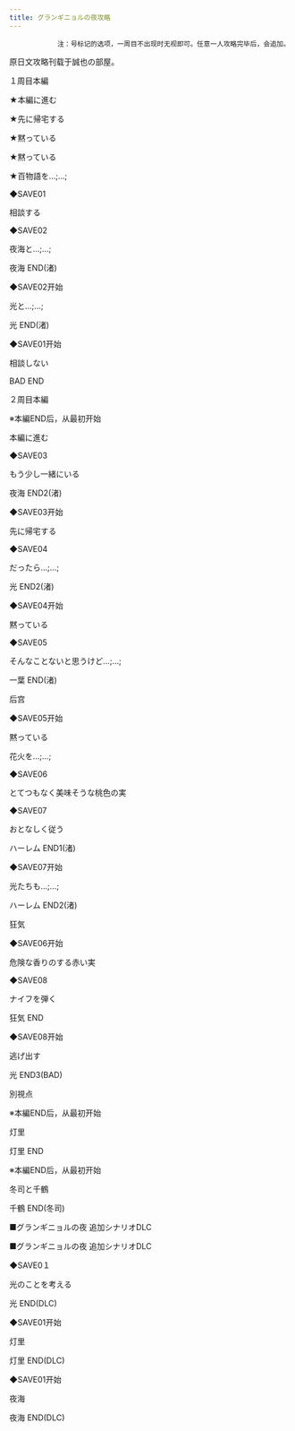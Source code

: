 ```yaml
---
title: グランギニョルの夜攻略
---
```


                注：号标记的选项，一周目不出现时无视即可。任意一人攻略完毕后，会追加。

原日文攻略刊载于誠也の部屋。



１周目本編



★本編に進む

★先に帰宅する

★黙っている

★黙っている

★百物語を…;…;

◆SAVE01

相談する

◆SAVE02

夜海と…;…;



夜海 END(渚)



◆SAVE02开始

光と…;…;



光 END(渚)



◆SAVE01开始

相談しない



BAD END



２周目本編



※本編END后，从最初开始

本編に進む

◆SAVE03

もう少し一緒にいる



夜海 END2(渚)



◆SAVE03开始

先に帰宅する

◆SAVE04

だったら…;…;



光 END2(渚)



◆SAVE04开始

黙っている

◆SAVE05

そんなことないと思うけど…;…;



一葉 END(渚)



后宫



◆SAVE05开始

黙っている

花火を…;…;

◆SAVE06

とてつもなく美味そうな桃色の実

◆SAVE07

おとなしく従う



ハーレム END1(渚)



◆SAVE07开始

光たちも…;…;



ハーレム END2(渚)



狂気



◆SAVE06开始

危険な香りのする赤い実

◆SAVE08

ナイフを弾く



狂気 END



◆SAVE08开始

逃げ出す



光 END3(BAD)



別視点



※本編END后，从最初开始

灯里



灯里 END



※本編END后，从最初开始

冬司と千鶴



千鶴 END(冬司)



■グランギニョルの夜 追加シナリオDLC



■グランギニョルの夜 追加シナリオDLC

◆SAVE0１

光のことを考える



光 END(DLC)



◆SAVE01开始

灯里



灯里 END(DLC)



◆SAVE01开始

夜海



夜海 END(DLC)


              
